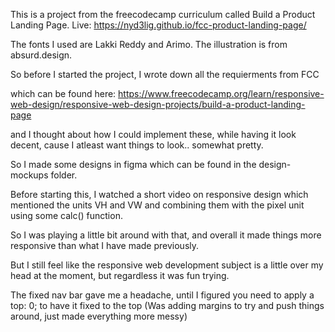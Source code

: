 This is a project from the freecodecamp curriculum called Build a Product Landing Page.
Live: https://nyd3lig.github.io/fcc-product-landing-page/

The fonts I used are Lakki Reddy and Arimo.
The illustration is from absurd.design.

So before I started the project, I wrote down all the requierments from FCC

which can be found here: https://www.freecodecamp.org/learn/responsive-web-design/responsive-web-design-projects/build-a-product-landing-page

and I thought about how I could implement these, while having it look decent, cause I atleast want things to look.. somewhat pretty.

So I made some designs in figma which can be found in the design-mockups folder.

Before starting this, I watched a short video on responsive design which mentioned the units VH and VW and combining them with the pixel unit using some calc() function.

So I was playing a little bit around with that, and overall it made things more responsive than what I have made previously.

But I still feel like the responsive web development subject is a little over my head at the moment, but regardless it was fun trying.

The fixed nav bar gave me a headache, until I figured you need to apply a top: 0; to have it fixed to the top (Was adding margins to try and push things around, just made everything more messy)





